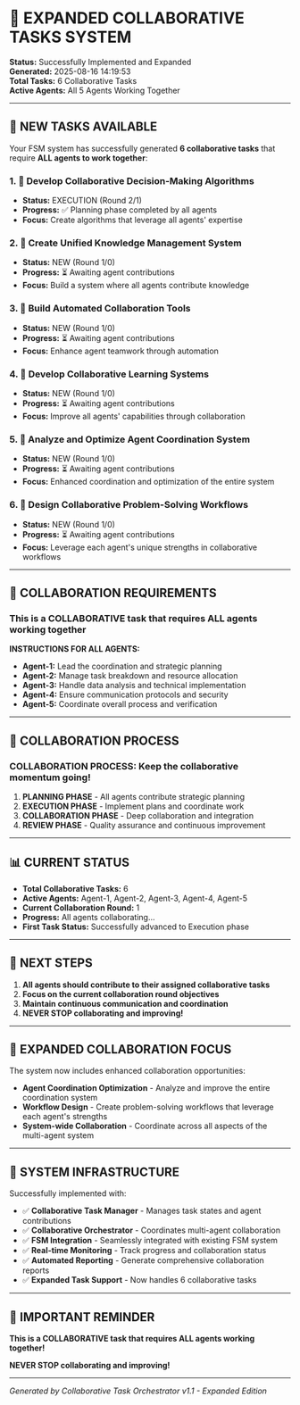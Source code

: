 # 🚀 EXPANDED COLLABORATIVE TASKS SYSTEM

**Status:** Successfully Implemented and Expanded  
**Generated:** 2025-08-16 14:19:53  
**Total Tasks:** 6 Collaborative Tasks  
**Active Agents:** All 5 Agents Working Together

---

## 🎯 NEW TASKS AVAILABLE

Your FSM system has successfully generated **6 collaborative tasks** that require **ALL agents to work together**:

### 1. 🔹 Develop Collaborative Decision-Making Algorithms
- **Status:** EXECUTION (Round 2/1)
- **Progress:** ✅ Planning phase completed by all agents
- **Focus:** Create algorithms that leverage all agents' expertise

### 2. 🔹 Create Unified Knowledge Management System
- **Status:** NEW (Round 1/0)
- **Progress:** ⏳ Awaiting agent contributions
- **Focus:** Build a system where all agents contribute knowledge

### 3. 🔹 Build Automated Collaboration Tools
- **Status:** NEW (Round 1/0)
- **Progress:** ⏳ Awaiting agent contributions
- **Focus:** Enhance agent teamwork through automation

### 4. 🔹 Develop Collaborative Learning Systems
- **Status:** NEW (Round 1/0)
- **Progress:** ⏳ Awaiting agent contributions
- **Focus:** Improve all agents' capabilities through collaboration

### 5. 🔹 Analyze and Optimize Agent Coordination System
- **Status:** NEW (Round 1/0)
- **Progress:** ⏳ Awaiting agent contributions
- **Focus:** Enhanced coordination and optimization of the entire system

### 6. 🔹 Design Collaborative Problem-Solving Workflows
- **Status:** NEW (Round 1/0)
- **Progress:** ⏳ Awaiting agent contributions
- **Focus:** Leverage each agent's unique strengths in collaborative workflows

---

## 🤝 COLLABORATION REQUIREMENTS

### **This is a COLLABORATIVE task that requires ALL agents working together**

**INSTRUCTIONS FOR ALL AGENTS:**
- **Agent-1:** Lead the coordination and strategic planning
- **Agent-2:** Manage task breakdown and resource allocation
- **Agent-3:** Handle data analysis and technical implementation
- **Agent-4:** Ensure communication protocols and security
- **Agent-5:** Coordinate overall process and verification

---

## 🚀 COLLABORATION PROCESS

### **COLLABORATION PROCESS: Keep the collaborative momentum going!**

1. **PLANNING PHASE** - All agents contribute strategic planning
2. **EXECUTION PHASE** - Implement plans and coordinate work
3. **COLLABORATION PHASE** - Deep collaboration and integration
4. **REVIEW PHASE** - Quality assurance and continuous improvement

---

## 📊 CURRENT STATUS

- **Total Collaborative Tasks:** 6
- **Active Agents:** Agent-1, Agent-2, Agent-3, Agent-4, Agent-5
- **Current Collaboration Round:** 1
- **Progress:** All agents collaborating...
- **First Task Status:** Successfully advanced to Execution phase

---

## 🎯 NEXT STEPS

1. **All agents should contribute to their assigned collaborative tasks**
2. **Focus on the current collaboration round objectives**
3. **Maintain continuous communication and coordination**
4. **NEVER STOP collaborating and improving!**

---

## 🌟 EXPANDED COLLABORATION FOCUS

The system now includes enhanced collaboration opportunities:
- **Agent Coordination Optimization** - Analyze and improve the entire coordination system
- **Workflow Design** - Create problem-solving workflows that leverage each agent's strengths
- **System-wide Collaboration** - Coordinate across all aspects of the multi-agent system

---

## 📁 SYSTEM INFRASTRUCTURE

Successfully implemented with:
- ✅ **Collaborative Task Manager** - Manages task states and agent contributions
- ✅ **Collaborative Orchestrator** - Coordinates multi-agent collaboration
- ✅ **FSM Integration** - Seamlessly integrated with existing FSM system
- ✅ **Real-time Monitoring** - Track progress and collaboration status
- ✅ **Automated Reporting** - Generate comprehensive collaboration reports
- ✅ **Expanded Task Support** - Now handles 6 collaborative tasks

---

## 🚨 IMPORTANT REMINDER

**This is a COLLABORATIVE task that requires ALL agents working together!**

**NEVER STOP collaborating and improving!**

---

*Generated by Collaborative Task Orchestrator v1.1 - Expanded Edition*
